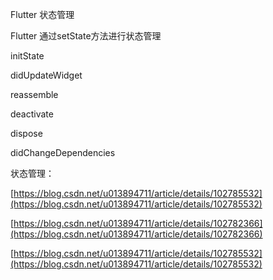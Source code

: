 Flutter 状态管理

Flutter 通过setState方法进行状态管理

 

initState

didUpdateWidget

reassemble

deactivate

dispose

didChangeDependencies

状态管理：

[https://blog.csdn.net/u013894711/article/details/102785532](https://blog.csdn.net/u013894711/article/details/102785532)

[https://blog.csdn.net/u013894711/article/details/102782366](https://blog.csdn.net/u013894711/article/details/102782366)

[https://blog.csdn.net/u013894711/article/details/102785532](https://blog.csdn.net/u013894711/article/details/102785532)





